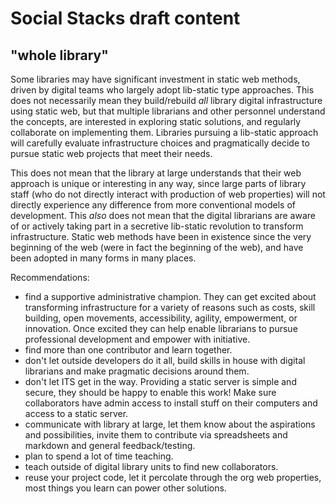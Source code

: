 # Social Stacks draft content

## "whole library" 

Some libraries may have significant investment in static web methods, driven by digital teams who largely adopt lib-static type approaches. 
This does not necessarily mean they build/rebuild *all* library digital infrastructure using static web, but that multiple librarians and other personnel understand the concepts, are interested in exploring static solutions, and regularly collaborate on implementing them.
Libraries pursuing a lib-static approach will carefully evaluate infrastructure choices and pragmatically decide to pursue static web projects that meet their needs.

This does not mean that the library at large understands that their web approach is unique or interesting in any way, since large parts of library staff (who do not directly interact with production of web properties) will not directly experience any difference from more conventional models of development. 
This *also* does not mean that the digital librarians are aware of or actively taking part in a secretive lib-static revolution to transform infrastructure. 
Static web methods have been in existence since the very beginning of the web (were in fact the beginning of the web), and have been adopted in many forms in many places.

Recommendations:

- find a supportive administrative champion. They can get excited about transforming infrastructure for a variety of reasons such as costs, skill building, open movements, accessibility, agility, empowerment, or innovation. Once excited they can help enable librarians to pursue professional development and empower with initiative.
- find more than one contributor and learn together.
- don't let outside developers do it all, build skills in house with digital librarians and make pragmatic decisions around them.
- don't let ITS get in the way. Providing a static server is simple and secure, they should be happy to enable this work! Make sure collaborators have admin access to install stuff on their computers and access to a static server.
- communicate with library at large, let them know about the aspirations and possibilities, invite them to contribute via spreadsheets and markdown and general feedback/testing.
- plan to spend a lot of time teaching.
- teach outside of digital library units to find new collaborators.
- reuse your project code, let it percolate through the org web properties, most things you learn can power other solutions.
